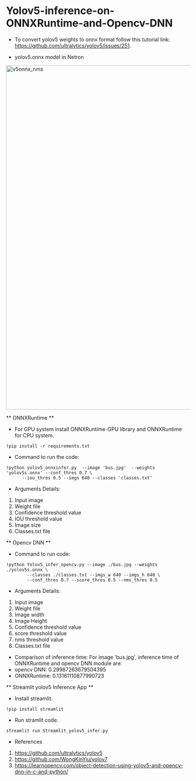 # Yolov5-inference-on-ONNXRuntime-and-Opencv-DNN

* To convert yolov5 weights to onnx format follow this tutorial link: https://github.com/ultralytics/yolov5/issues/251.

* yolov5.onnx model in Netron
<img width="941" alt="v5onnx_nms" src="https://user-images.githubusercontent.com/64680838/207949434-6cb25740-57d1-420b-8384-f81cb33fd284.PNG">

** ONNXRuntime **

* For GPU system install ONNXRuntime-GPU library and ONNXRuntime for CPU system.
```
!pip install -r requirements.txt
```

* Command to run the code:

```
!python yolov5_onnxinfer.py  --image 'bus.jpg'  --weights 'yolov5s.onnx' --conf_thres 0.7 \
      --iou_thres 0.5 --imgs 640 --classes 'classes.txt'
```
* Arguments Details:
1. Input image
2. Weight file
3. Confidence threshold value
4. IOU threshold value
5. Image size
6. Classes.txt file

** Opencv DNN **

* Command to run code:

```
!python Yolov5_infer_opencv.py --image ./bus.jpg --weights ./yolov5s.onnx \
        --classes ./classes.txt --imgs_w 640 --imgs_h 640 \
        --conf_thres 0.7 --score_thres 0.5 --nms_thres 0.5
```
* Arguments Details:
1. Input image
2. Weight file
3. Image width
4. Image Height
5. Confidence threshold value
6. score threshold value
7. nms threshold value
8. Classes.txt file

* Comparison of inference time:
For image 'bus.jpg', inference time of ONNXRuntime and opencv DNN module are:
 * opencv DNN: 0.29987263679504395
 * ONNXRuntime: 0.13161110877990723

** Streamlit yolov5 Inference App **

* Install streamlit.

```
!pip install streamlit
```

* Run stramlit code.

```
streamlit run Streamlit_yolov5_infer.py
```


* References
1. https://github.com/ultralytics/yolov5
2. https://github.com/WongKinYiu/yolov7
3. https://learnopencv.com/object-detection-using-yolov5-and-opencv-dnn-in-c-and-python/
